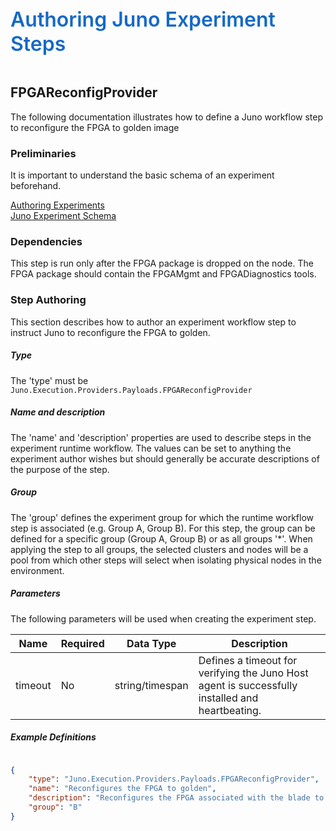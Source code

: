 ﻿<div style="font-size:24pt;font-weight:600;color:#1569C7">Authoring Juno Experiment Steps</div>
<br/>

## FPGAReconfigProvider
The following documentation illustrates how to define a Juno workflow step to reconfigure the FPGA to golden image

### Preliminaries
It is important to understand the basic schema of an experiment beforehand.

[Authoring Experiments](./Authoring-Experiments.md)  
[Juno Experiment Schema](./Authoring-ExperimentSchema.md)

### Dependencies
This step is run only after the FPGA package is dropped on the node. The FPGA package should contain the FPGAMgmt and FPGADiagnostics tools.

### Step Authoring
This section describes how to author an experiment workflow step to instruct Juno to reconfigure the FPGA to golden.

##### Type
The 'type' must be ```Juno.Execution.Providers.Payloads.FPGAReconfigProvider```

##### Name and description
The 'name' and 'description' properties are used to describe steps in the experiment runtime workflow.  The values can be set to anything the experiment
author wishes but should generally be accurate descriptions of the purpose of the step.

##### Group
The 'group' defines the experiment group for which the runtime workflow step is associated (e.g. Group A, Group B). For this step, the group can
be defined for a specific group (Group A, Group B) or as all groups '*'. When applying the step to all groups, the selected clusters and nodes will be a 
pool from which other steps will select when isolating physical nodes in the environment.

##### Parameters
The following parameters will be used when creating the experiment step.

| Name                 | Required   | Data Type         | Description                |
| -------------------- | ---------- | ----------------- | -------------------------- |
| timeout              | No         | string/timespan   | Defines a timeout for verifying the Juno Host agent is successfully installed and heartbeating.

##### Example Definitions
``` json

{
    "type": "Juno.Execution.Providers.Payloads.FPGAReconfigProvider",
    "name": "Reconfigures the FPGA to golden",
    "description": "Reconfigures the FPGA associated with the blade to golden state",
    "group": "B"    
}
```

